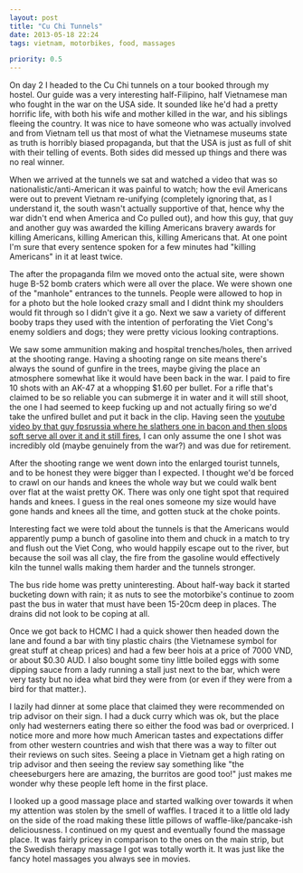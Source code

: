 ```yaml
---
layout: post
title: "Cu Chi Tunnels"
date: 2013-05-18 22:24
tags: vietnam, motorbikes, food, massages

priority: 0.5
---
```


On day 2 I headed to the Cu Chi tunnels on a tour booked through my hostel. Our guide was a very interesting half-Filipino, half Vietnamese man who fought in the war on the USA side. It sounded like he'd had a pretty horrific life, with both his wife and mother killed in the war, and his siblings fleeing the country. It was nice to have someone who was actually involved and from Vietnam tell us that most of what the Vietnamese museums state as truth is horribly biased propaganda, but that the USA is just as full of shit with their telling of events. Both sides did messed up things and there was no real winner.

When we arrived at the tunnels we sat and watched a video that was so nationalistic/anti-American it was painful to watch; how the evil Americans were out to prevent Vietnam re-unifying (completely ignoring that, as I understand it, the south wasn't actually supportive of that, hence why the war didn't end when America and Co pulled out), and how this guy, that guy and another guy was awarded the killing Americans bravery awards for killing Americans, killing American this, killing Americans that. At one point I'm sure that every sentence spoken for a few minutes had "killing Americans" in it at least twice.

The after the propaganda film we moved onto the actual site, were shown huge B-52 bomb craters which were all over the place. We were shown one of the "manhole" entrances to the tunnels. People were allowed to hop in for a photo but the hole looked crazy small and I didnt think my shoulders would fit through so I didn't give it a go. Next we saw a variety of different booby traps they used with the intention of perforating the Viet Cong's enemy soldiers and dogs; they were pretty vicious looking contraptions.

We saw some ammunition making and hospital trenches/holes, then arrived at the shooting range. Having a shooting range on site means there's always the sound of gunfire in the trees, maybe giving the place an atmosphere somewhat like it would have been back in the war. I paid to fire 10 shots with an AK-47 at a whopping $1.60 per bullet. For a rifle that's claimed to be so reliable you can submerge it in water and it will still shoot, the one I had seemed to keep fucking up and not actually firing so we'd take the unfired bullet and put it back in the clip. Having seen the [youtube video by that guy fpsrussia where he slathers one in bacon and then slops soft serve all over it and it still fires](http://www.youtube.com/watch?v=4Ovyeoyl29I&list=PL9ED6B6AA7A8C2CDC&index=2), I can only assume the one I shot was incredibly old (maybe genuinely from the war?) and was due for retirement.

After the shooting range we went down into the enlarged tourist tunnels, and to be honest they were bigger than I expected. I thought we'd be forced to crawl on our hands and knees the whole way but we could walk bent over flat at the waist pretty OK. There was only one tight spot that required hands and knees. I guess in the real ones someone my size would have gone hands and knees all the time, and gotten stuck at the choke points.

Interesting fact we were told about the tunnels is that the Americans would apparently pump a bunch of gasoline into them and chuck in a match to try and flush out the Viet Cong, who would happily escape out to the river, but because the soil was all clay, the fire from the gasoline would effectively kiln the tunnel walls making them harder and the tunnels stronger.

The bus ride home was pretty uninteresting. About half-way back it started bucketing down with rain; it as nuts to see the motorbike's continue to zoom past the bus in water that must have been 15-20cm deep in places. The drains did not look to be coping at all.

Once we got back to HCMC I had a quick shower then headed down the lane and found a bar with tiny plastic chairs (the Vietnamese symbol for great stuff at cheap prices) and had a few beer hois at a price of 7000 VND, or about  $0.30 AUD. I also bought some tiny little boiled eggs with some dipping sauce from a lady running a stall just next to the bar, which were very tasty but no idea what bird they were from (or even if they were from a bird for that matter.).

I lazily had dinner at some place that claimed they were recommended on trip advisor on their sign. I had a duck curry which was ok, but the place only had westerners eating there so either the food was bad or overpriced. I notice more and more how much American tastes and expectations differ from other western countries and wish that there was a way to filter out their reviews on such sites. Seeing a place in Vietnam get a high rating on trip advisor and then seeing the review say something like "the cheeseburgers here are amazing, the burritos are good too!" just makes me wonder why these people left home in the first place.

I looked up a good massage place and started walking over towards it when my attention was stolen by the smell of waffles. I traced it to a little old lady on the side of the road making these little pillows of waffle-like/pancake-ish deliciousness. I continued on my quest and eventually found the massage place. It was fairly pricey in comparison to the ones on the main strip, but the Swedish therapy massage I got was totally worth it. It was just like the fancy hotel massages you always see in movies.

